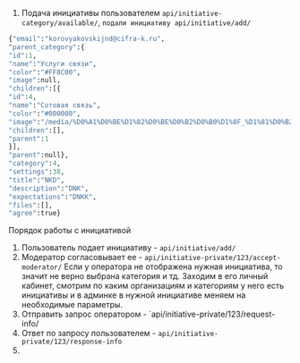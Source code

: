 1. Подача инициативы пользователем `api/initiative-category/available/`, 
`подали инициативу api/initiative/add/` 
```python
{"email":"korovyakovskijnd@cifra-k.ru",
"parent_category":{
"id":1,
"name":"Услуги связи",
"color":"#FF8C00",
"image":null,
"children":[{
"id":4,
"name":"Сотовая связь",
"color":"#000000",
"image":"/media/%D0%A1%D0%BE%D1%82%D0%BE%D0%B2%D0%B0%D1%8F_%D1%81%D0%B2%D1%8F%D0%B7%D1%8C_%D0%BF%D0%BE%D0%B4%D0%BA%D0%B0%D1%82%D0%B5%D0%B3%D0%BE%D1%80%D0%B8%D1%8F_e46hmiU.jpg",
"children":[],
"parent":1
}],
"parent":null},
"category":4,
"settings":38,
"title":"NKD",
"description":"DNK",
"expectations":"DNKK",
"files":[],
"agree":true}
```

Порядок работы с инициативой
1. Пользователь подает инициативу - `api/initiative/add/`
2. Модератор согласовывает ее - `api/initiative-private/123/accept-moderator/`
Если у оператора не отображена нужная инициатива, то значит не верно выбрана категория и тд. Заходим в его личный кабинет, смотрим по каким организациям и категориям у него есть инициативы и в админке в нужной инициативе меняем на необходимые параметры. 
3. Отправить запрос оператором - `api/initiative-private/123/request-info/
4. Ответ по запросу пользователем - `api/initiative-private/123/response-info`
5. 